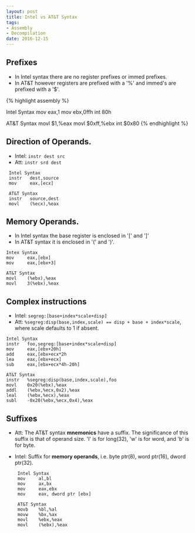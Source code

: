 ```yaml
---
layout: post
title: Intel vs AT&T Syntax
tags: 
- Assembly
- Decompilation
date: 2016-12-15 
---
```


## Prefixes

- In Intel syntax there are no register prefixes or immed prefixes. 
- In AT&T however registers are prefixed with a '%' and immed's are prefixed with a '$'. 


{% highlight assembly %}


   Intel Syntax
   mov     eax,1
   mov     ebx,0ffh
   int     80h

   AT&T Syntax
   movl    $1,%eax
   movl    $0xff,%ebx
   int     $0x80
{% endhighlight %}


## Direction of Operands.
- Intel: `instr dest src`
- Att: `instr srd dest`

``` 
 Intel Syntax
 instr   dest,source
 mov     eax,[ecx]

 AT&T Syntax
 instr   source,dest
 movl    (%ecx),%eax
```

## Memory Operands.

- In Intel syntax the base register is enclosed in '[' and ']' 
- In AT&T syntax it is enclosed in '(' and ')'.

```
Intex Syntax
mov     eax,[ebx]
mov     eax,[ebx+3]

AT&T Syntax
movl    (%ebx),%eax
movl    3(%ebx),%eax 
```

## Complex instructions
- Intel: `segreg:[base+index*scale+disp]` 
- Att:  `%segreg:disp(base,index,scale) == disp + base + index*scale`, where scale defaults to 1 if absent.

```
Intel Syntax
instr   foo,segreg:[base+index*scale+disp]
mov     eax,[ebx+20h]
add     eax,[ebx+ecx*2h
lea     eax,[ebx+ecx]
sub     eax,[ebx+ecx*4h-20h]

AT&T Syntax
instr   %segreg:disp(base,index,scale),foo
movl    0x20(%ebx),%eax
addl    (%ebx,%ecx,0x2),%eax
leal    (%ebx,%ecx),%eax
subl    -0x20(%ebx,%ecx,0x4),%eax
```

## Suffixes

- Att: The AT&T syntax **mnemonics** have a suffix. The significance of this suffix is that of operand size. 'l' is for long(32), 'w' is for word, and 'b' is for byte. 
- Intel: Suffix for **memory operands**, i.e. byte ptr(8), word ptr(16), dword ptr(32). 
  
  ```
   Intel Syntax
   mov     al,bl
   mov     ax,bx
   mov     eax,ebx
   mov     eax, dword ptr [ebx]
  
   AT&T Syntax
   movb    %bl,%al
   movw    %bx,%ax
   movl    %ebx,%eax
   movl    (%ebx),%eax
  ```

